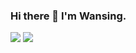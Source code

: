 ### Hi there 👋 I'm Wansing. 

<img src="https://github-readme-stats.vercel.app/api?username=Wansing&show_icons=true&theme=tokyonight"/>
<img src="https://github-readme-stats.vercel.app/api/top-langs/?username=Onebluesky882"/>

<!--
**Onebluesky882/Onebluesky882** is a ✨ _special_ ✨ repository because its `README.md` (this file) appears on your GitHub profile.

Here are some ideas to get you started:

- 🔭 I’m currently working on ...
- 🌱 I’m currently learning ...
- 👯 I’m looking to collaborate on ...
- 🤔 I’m looking for help with ...
- 💬 Ask me about ...
- 📫 How to reach me: ...
- 😄 Pronouns: ...
- ⚡ Fun fact: ...
-->
